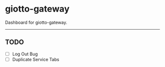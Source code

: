 # giotto-gateway

Dashboard for giotto-gateway.

---

## TODO

- [ ] Log Out Bug
- [ ] Duplicate Service Tabs
